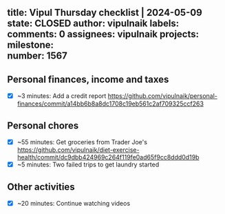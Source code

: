 title:	Vipul Thursday checklist | 2024-05-09
state:	CLOSED
author:	vipulnaik
labels:	
comments:	0
assignees:	vipulnaik
projects:	
milestone:	
number:	1567
--
## Personal finances, income and taxes

- [x] ~3 minutes: Add a credit report https://github.com/vipulnaik/personal-finances/commit/a14bb6b8a8dc1708c19eb561c2af709325ccf263

## Personal chores

- [x] ~55 minutes: Get groceries from Trader Joe's https://github.com/vipulnaik/diet-exercise-health/commit/dc9dbb424969c264f119fe0ad65f9cc8ddd0d19b
- [x] ~5 minutes: Two failed trips to get laundry started

## Other activities

- [x] ~20 minutes: Continue watching videos
